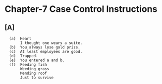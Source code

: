# Chapter-7 Case Control Instructions
## [A]

      (a)  Heart
           I thought one wears a suite.
      (b)  You always lose gold prize.
      (c)  At least employees are good.
      (d)  Trapped.
      (e)  You entered a and b.
      (f)  Feeding fish
           Weeding grass
           Mending roof
           Just to survive
       
         
